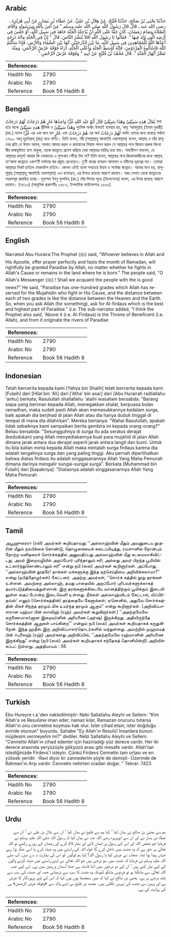 ## Arabic


<div dir="rtl" lang="ar" style={{fontSize:'larger',backgroundColor:'#f8f9fa',padding:20}}>
حَدَّثَنَا يَحْيَى بْنُ صَالِحٍ، حَدَّثَنَا فُلَيْحٌ، عَنْ هِلاَلِ بْنِ عَلِيٍّ، عَنْ عَطَاءِ بْنِ يَسَارٍ، عَنْ أَبِي هُرَيْرَةَ ـ رضى الله عنه ـ قَالَ قَالَ رَسُولُ اللَّهِ صلى الله عليه وسلم ‏"‏ مَنْ آمَنَ بِاللَّهِ وَبِرَسُولِهِ وَأَقَامَ الصَّلاَةَ وَصَامَ رَمَضَانَ، كَانَ حَقًّا عَلَى اللَّهِ أَنْ يُدْخِلَهُ الْجَنَّةَ جَاهَدَ فِي سَبِيلِ اللَّهِ، أَوْ جَلَسَ فِي أَرْضِهِ الَّتِي وُلِدَ فِيهَا ‏"‏‏.‏ فَقَالُوا يَا رَسُولَ اللَّهِ أَفَلاَ نُبَشِّرُ النَّاسَ‏.‏ قَالَ ‏"‏ إِنَّ فِي الْجَنَّةِ مِائَةَ دَرَجَةٍ أَعَدَّهَا اللَّهُ لِلْمُجَاهِدِينَ فِي سَبِيلِ اللَّهِ، مَا بَيْنَ الدَّرَجَتَيْنِ كَمَا بَيْنَ السَّمَاءِ وَالأَرْضِ، فَإِذَا سَأَلْتُمُ اللَّهَ فَاسْأَلُوهُ الْفِرْدَوْسَ، فَإِنَّهُ أَوْسَطُ الْجَنَّةِ وَأَعْلَى الْجَنَّةِ، أُرَاهُ فَوْقَهُ عَرْشُ الرَّحْمَنِ، وَمِنْهُ تَفَجَّرُ أَنْهَارُ الْجَنَّةِ ‏"‏‏.‏ قَالَ مُحَمَّدُ بْنُ فُلَيْحٍ عَنْ أَبِيهِ ‏"‏ وَفَوْقَهُ عَرْشُ الرَّحْمَنِ ‏"‏‏.‏
</div>
<div style={{backgroundColor:'#f8f9fa',padding:20, marginBottom: 10}}><table> <thead> <tr> <th>References:</th> <th></th> </tr> </thead> <tbody><tr><td>Hadith No</td><td>2790</td></tr><tr><td>Arabic No</td><td>2790</td></tr><tr><td>Reference</td><td>Book 56 Hadith 8</td></tr></tbody></table></div>

## Bengali


<div dir="ltr" lang="bn" style={{fontSize:'larger',backgroundColor:'#f8f9fa',padding:20}}>
يُقَالُ هَذِهِ سَبِيْلِيْ وَهَذَا سَبِيْلِيْ قَالَ أَبُوْ عَبْد اللهِ غُزًّا وَاحِدُهَا غَازٍ هُمْ دَرَجَاتٌ لَهُمْ دَرَجَاتٌ বলা হয়ে থাকে هَذِهِ سَبِيْلِيْ স্ত্রীলিঙ্গ ও وَهَذَا سَبِيْلِيْ পুংলিঙ্গ অর্থাৎ উভয়ই ব্যবহার হয়, আবূ ‘আবদুল্লাহ্ (ইমাম বুখারী) (রহ.) বলেন غُزًّا এর এক বচন হল غَازٍ এবং هُمْ دَرَجَاتٌ এর অর্থ لَهُمْ دَرَجَاتٌ অর্থাৎ তাদের জন্য রয়েছে মর্যাদা ২৭৯০. আবূ হুরাইরাহ্ (রাঃ) হতে বর্ণিত। তিনি বলেন, নবী (সাল্লাল্লাহু আলাইহি ওয়াসাল্লাম) বলেন, আল্লাহ্ ও তাঁর রাসূলের প্রতি যে ঈমান আনল, সালাত আদায় করল ও রমাযানের সিয়াম পালন করল সে আল্লাহর পথে জিহাদ করুক কিংবা স্বীয় জন্মভূমিতে বসে থাকুক, তাকে জান্নাতে প্রবেশ করিয়ে দেয়া আল্লাহর দায়িত্ব হয়ে যায়। সাহাবীগণ বললেন, হে আল্লাহর রাসূল! আমরা কি লোকদের এ সুসংবাদ পৌঁছে দিব না? তিনি বলেন, আল্লাহর পথে জিহাদকারীদের জন্য আল্লাহ্ তা‘আলা জান্নাতে একশ’টি মর্যাদার স্তর প্রস্তুত রেখেছেন। দু’টি স্তরের ব্যবধান আসমান ও যমীনের দূরত্বের মত। তোমরা আল্লাহর নিকট চাইলে ফেরদাউস চাইবে। কেননা এটাই হলো সবচেয়ে উত্তম ও সর্বোচ্চ জান্নাত। আমার মনে হয়, রাসূলুল্লাহ্ (সাল্লাল্লাহু আলাইহি ওয়াসাল্লাম) এও বলেছেন, এর উপরে রয়েছে আরশে রহমান। আর সেখান থেকে জান্নাতের নহরসমূহ প্রবাহিত হচ্ছে। মুহাম্মদ ইবনু ফুলাইহ্ (রহ.) তাঁর পিতার সূত্রে (নিঃসন্দেহে) বলেন, এর উপর রয়েছে আরশে রহমান। (৭৪২৩) (আধুনিক প্রকাশনীঃ ২৫৮৩, ইসলামিক ফাউন্ডেশনঃ ২৫৯৫)
</div>
<div style={{backgroundColor:'#f8f9fa',padding:20, marginBottom: 10}}><table> <thead> <tr> <th>References:</th> <th></th> </tr> </thead> <tbody><tr><td>Hadith No</td><td>2790</td></tr><tr><td>Arabic No</td><td>2790</td></tr><tr><td>Reference</td><td>Book 56 Hadith 8</td></tr></tbody></table></div>

## English


<div dir="ltr" lang="en" style={{fontSize:'larger',backgroundColor:'#f8f9fa',padding:20}}>
Narrated Abu Huraira:The Prophet (ﷺ) said, "Whoever believes in Allah and His Apostle, offer prayer perfectly and fasts the month of Ramadan, will rightfully be granted Paradise by Allah, no matter whether he fights in Allah's Cause or remains in the land where he is born." The people said, "O Allah's Messenger (ﷺ) ! Shall we acquaint the people with the is good news?" He said, "Paradise has one-hundred grades which Allah has reserved for the Mujahidin who fight in His Cause, and the distance between each of two grades is like the distance between the Heaven and the Earth. So, when you ask Allah (for something), ask for Al-firdaus which is the best and highest part of Paradise." (i.e. The sub-narrator added, "I think the Prophet also said, 'Above it (i.e. Al-Firdaus) is the Throne of Beneficent (i.e. Allah), and from it originate the rivers of Paradise
</div>
<div style={{backgroundColor:'#f8f9fa',padding:20, marginBottom: 10}}><table> <thead> <tr> <th>References:</th> <th></th> </tr> </thead> <tbody><tr><td>Hadith No</td><td>2790</td></tr><tr><td>Arabic No</td><td>2790</td></tr><tr><td>Reference</td><td>Book 56 Hadith 8</td></tr></tbody></table></div>

## Indonesian


<div dir="ltr" lang="id" style={{fontSize:'larger',backgroundColor:'#f8f9fa',padding:20}}>
Telah bercerita kepada kami [Yahya bin Shalih] telah bercerita kepada kami [Fulaih] dari [Hilal bin 'Ali] dari ['Atha' bin asar] dari [Abu Hurairah radliallahu 'anhu] berkata; Rasulullah shallallahu 'alaihi wasallam bersabda: "Barang siapa yang beriman kepada Allah, menegakkan shalat, berpuasa bulan ramadhan, maka sudah pasti Allah akan memasukkannya kedalam surga, baik apakah dia berjihad di jalan Allah atau dia hanya duduk tinggal di tempat di mana dia dilahirkan". Mereka bertanya: "Wahai Rasulullah, apakah tidak sebaiknya kami sampaikan berita gembira ini kepada orang-orang?" Beliau bersabda: "Sesungguhnya di surga itu ada seratus derajat (kedudukan) yang Allah menyediakannya buat para mujahid di jalan Allah dimana jarak antara dua derajat seperti jarak antara langit dan bumi. Untuk itu bila kalian minta kepada Allah maka mintalah surga firdaus karena dia adalah tengahnya surga dan yang paling tinggi. Aku pernah diperlihatkan bahwa diatas firdaus itu adalah singgasanannya Allah Yang Maha Pemurah dimana darinya mengalir sungai-sungai surga". Berkata [Muhammad bin Fulaih] dari [bapaknya]: "Diatasnya adalah singgasanannya Allah Yang Maha Pemurah
</div>
<div style={{backgroundColor:'#f8f9fa',padding:20, marginBottom: 10}}><table> <thead> <tr> <th>References:</th> <th></th> </tr> </thead> <tbody><tr><td>Hadith No</td><td>2790</td></tr><tr><td>Arabic No</td><td>2790</td></tr><tr><td>Reference</td><td>Book 56 Hadith 8</td></tr></tbody></table></div>

## Tamil


<div dir="ltr" lang="ta" style={{fontSize:'larger',backgroundColor:'#f8f9fa',padding:20}}>
அபூஹுரைரா (ரலி) அவர்கள் கூறியதாவது: ‘‘அல்லாஹ்வின் மீதும் அவனுடைய தூதரின் மீதும் நம்பிக்கை கொண்டு, தொழுகையைக் கடைப்பிடித்து, ரமளானில் நோன்பும் நோற்ற மனிதரைச் சொர்க்கத்தில் அனுமதிப்பது அல்லாஹ்வின் மீது கடமையாகிவிட்டது; அவர் இறைவழியில் அறப்போர் புரிந்தாலும் சரி; அல்லது அவர் பிறந்த பூமியில் உட்கார்ந்துகொண்டாலும் சரி” என்று நபி (ஸல்) அவர்கள் கூறினார்கள். அப்போது, ‘‘அல்லாஹ்வின் தூதரே! நாங்கள் மக்களுக்கு இந்த நற்செய்தியை அறிவிக்கலாமா?” என்று (நபித்தோழர்கள்) கேட்டனர். அதற்கு அவர்கள், ‘‘சொர்க் கத்தில் நூறு தரங்கள் உள்ளன. அவற்றை அல்லாஹ், தமது பாதையில் அறப்போர் புரிபவர்களுக்காகத் தயார்படுத்திவைத்துள்ளான். இரு தரங்களுக்கிடையே வானத்திற்கும் பூமிக்கும் இடையிலுள்ள தைப் போன்ற இடைவெளி உள்ளது. நீங்கள் அல்லாஹ்விடம் கேட்டால், யிஃபிர்தவ்ஸ்’ எனும் (சொர்க்கத்தின்) தரத்தையே கேளுங்கள்; ஏனெனில், அதுவே சொர்க்கத்தின் மிகச் சிறந்த தரமும் மிக உயர்ந்த தரமும் ஆகும்” என்று கூறினார்கள். (அறிவிப்பாளரான யஹ்யா பின் ஸாலிஹ் (ரஹ்) அவர்கள் கூறுகிறார்கள்:) ‘‘அதற்குமேலே கருணையாள(னான இறைவ)னின் அரியணை (அர்ஷ்) இருக்கிறது. அதிலிருந்தே சொர்க்கத்தின் ஆறுகள் பாய்கின்ற”’ என்றும் நபி (ஸல்) அவர்கள் கூறியதாகக் கருதுகிறேன். இந்த ஹதீஸ் இரு அறிவிப்பாளர்தொடர்களில் வந்துள்ளது. அவற்றில் முஹம்மத் பின் ஃபுலைஹ் (ரஹ்) அவர்களது அறிவிப்பில், ‘‘அதற்குமேலே ரஹ்மானின் அரியணை இருக்கிறது” என்று (நபி (ஸல்) அவர்கள் கூறியதாகச் சந்தேகத் தொனியின்றி) அறிவிக்கப்பட் டுள்ளது. அத்தியாயம் : 56
</div>
<div style={{backgroundColor:'#f8f9fa',padding:20, marginBottom: 10}}><table> <thead> <tr> <th>References:</th> <th></th> </tr> </thead> <tbody><tr><td>Hadith No</td><td>2790</td></tr><tr><td>Arabic No</td><td>2790</td></tr><tr><td>Reference</td><td>Book 56 Hadith 8</td></tr></tbody></table></div>

## Turkish


<div dir="ltr" lang="tr" style={{fontSize:'larger',backgroundColor:'#f8f9fa',padding:20}}>
Ebu Hureyre r.a.'den nakledilmiştir: Nebi Sallallahu Aleyhi ve Sellem: "Kim Allah'a ve Resulüne iman eder, namaz kılar, Ramazan orucunu tutarsa Allah'ın onu cennetine koyması hak olur. İster cihad etsin, ister doğduğu evinde otursun" buyurdu. Sahabe "Ey Allah'ın Resulü! Insanlara bunun müjdesini vermeyelim mi?" dediler. Nebi Sallallahu Aleyhi ve Sellem: "Cennette Allah'ın cihad edenler için hazırladığı yüz derece vardır. Her iki derece arasında yeryüzüyle gökyüzü arası gibi mesafe vardır. Allah'tan istediğinizde Firdevs'i isteyin. Çünkü Firdevs Cennetin tam ortası ve en yüksek yeridir. -Ravi diyor ki: zannederim şöyle de demişti- Üzerinde de Rahman'ın Arşı vardır. Cennetin nehirleri oradan doğar. " Tekrar: 7423
</div>
<div style={{backgroundColor:'#f8f9fa',padding:20, marginBottom: 10}}><table> <thead> <tr> <th>References:</th> <th></th> </tr> </thead> <tbody><tr><td>Hadith No</td><td>2790</td></tr><tr><td>Arabic No</td><td>2790</td></tr><tr><td>Reference</td><td>Book 56 Hadith 8</td></tr></tbody></table></div>

## Urdu


<div dir="rtl" lang="ur" style={{fontSize:'larger',backgroundColor:'#f8f9fa',padding:20}}>
ہم سے یحییٰ بن صالح نے بیان کیا ‘ کہا ہم سے فلیح نے بیان کیا ‘ ان سے ہلال بن علی نے ‘ ان سے عطاء بن یسار نے اور ان سے ابوہریرہ رضی اللہ عنہ نے بیان کیا کہ رسول اللہ صلی اللہ علیہ وسلم نے فرمایا جو شخص اللہ اور اس کے رسول پر ایمان لائے اور نماز قائم کرے اور رمضان کے روزے رکھے تو اللہ تعالیٰ پر حق ہے کہ وہ جنت میں داخل کرے گا خواہ اللہ کے راستے میں وہ جہاد کرے یا اسی جگہ پڑا رہے جہاں پیدا ہوا تھا۔ صحابہ نے عرض کیا یا رسول اللہ! کیا ہم لوگوں کو اس کی بشارت نہ دے دیں۔ آپ صلی اللہ علیہ وسلم نے فرمایا کہ جنت میں سو درجے ہیں جو اللہ تعالیٰ نے اپنے راستے میں جہاد کرنے والوں کے لیے تیار کئے ہیں ‘ ان کے دو درجوں میں اتنا فاصلہ ہے جتنا آسمان و زمین میں ہے۔ اس لیے جب اللہ تعالیٰ سے مانگنا ہو تو فردوس مانگو کیونکہ وہ جنت کا سب سے درمیانی حصہ اور جنت کے سب سے بلند درجے پر ہے۔ یحییٰ بن صالح نے کہا کہ میں سمجھتا ہوں یوں کہا کہ اس کے اوپر پروردگار کا عرش ہے اور وہیں سے جنت کی نہریں نکلتی ہیں۔ محمد بن فلیح نے اپنے والد سے «وفوقه عرش الرحمن» ہی کی روایت کی ہے۔
</div>
<div style={{backgroundColor:'#f8f9fa',padding:20, marginBottom: 10}}><table> <thead> <tr> <th>References:</th> <th></th> </tr> </thead> <tbody><tr><td>Hadith No</td><td>2790</td></tr><tr><td>Arabic No</td><td>2790</td></tr><tr><td>Reference</td><td>Book 56 Hadith 8</td></tr></tbody></table></div>